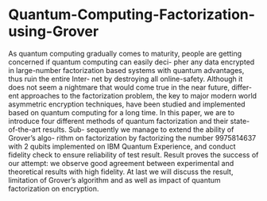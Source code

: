 # Quantum-Computing-Factorization-using-Grover
As quantum computing gradually comes to maturity, people are getting concerned if quantum computing can easily deci- pher any data encrypted in large-number factorization based systems with quantum advantages, thus ruin the entire Inter- net by destroying all online-safety. Although it does not seem a nightmare that would come true in the near future, differ- ent approaches to the factorization problem, the key to major modern world asymmetric encryption techniques, have been studied and implemented based on quantum computing for a long time. In this paper, we are to introduce four different methods of quantum factorization and their state-of-the-art results. Sub- sequently we manage to extend the ability of Grover’s algo- rithm on factorization by factorizing the number 9975814637 with 2 qubits implemented on IBM Quantum Experience, and conduct fidelity check to ensure reliability of test result. Result proves the success of our attempt: we observe good agreement between experimental and theoretical results with high fidelity. At last we will discuss the result, limitation of Grover’s algorithm and as well as impact of quantum factorization on encryption.
